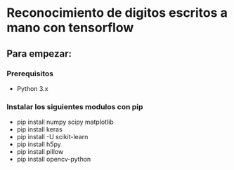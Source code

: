 # Reconocimiento de digitos escritos a mano con tensorflow

## Para empezar:

### Prerequisitos

* Python 3.x

### Instalar los siguientes modulos con pip
* pip install numpy scipy matplotlib
* pip install keras
* pip install -U scikit-learn
* pip install h5py
* pip install pillow
* pip install opencv-python




